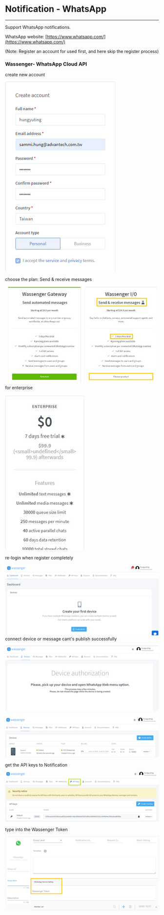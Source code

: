 # Notification - WhatsApp

---

Support WhatsApp notifications.

WhatsApp website: [https://www.whatsapp.com/](https://www.whatsapp.com/)

\(Note: Register an account for used first, and here skip the register process\)

### Wassenger- WhatsApp Cloud API

create new account

![](/assets/register.png)

choose the plan: Send & receive messages

![](/assets/subscribe.jpg)for enterprise

![](/assets/subscribe_2.jpg)

re-login when register completely

![](/assets/login_pass.png)connect device or message cant's publish successfully

![](/assets/Device_authorization.png)

![](/assets/device_status.png)

get the API keys to Notification 

![](/assets/API_key.png)

type into the Wassenger Token

![](/assets/notification.png)

